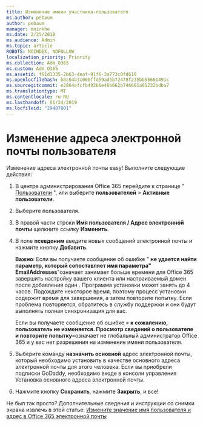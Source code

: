 ```yaml
---
title: Изменение имени участника-пользователя
ms.author: pebaum
author: pebaum
manager: mnirkhe
ms.date: 2/25/2018
ms.audience: Admin
ms.topic: article
ROBOTS: NOINDEX, NOFOLLOW
localization_priority: Priority
ms.collection: Adm_O365
ms.custom: Adm_O365
ms.assetid: f61d1335-2b63-4eaf-91f6-3a773c0fd610
ms.openlocfilehash: b8c64b3c006ffd59ad5b72478f235bb55601491c
ms.sourcegitcommit: e2864efcfb493b6e46b662b746661a61232bdba7
ms.translationtype: MT
ms.contentlocale: ru-RU
ms.lasthandoff: 01/24/2019
ms.locfileid: "29487001"
---
```

# <a name="change-a-users-email-address"></a>Изменение адреса электронной почты пользователя

Изменение адреса электронной почты easy! Выполните следующие действия:
  
1. В центре администрирования Office 365 перейдите к странице " [Пользователи](https://go.microsoft.com/fwlink/p/?linkid=834822) ", или выберите **пользователей** \> **Активные пользователи**.
    
2. Выберите пользователя.
    
3. В правой части строки **Имя пользователя / Адрес электронной почты** щелкните ссылку **Изменить**.
    
4. В поле **псевдоним** введите новых сообщений электронной почты и нажмите кнопку **Добавить**.
    
    **Важно**: Если вы получаете сообщение об ошибке " **не удается найти параметр, который сопоставляет имя параметра" EmailAddresses**"означает занимает больше времени для Office 365 завершить настройку вашего клиента или настраиваемый домен после добавления один . Программа установки может занять до 4 часов. Подождите некоторое время, поэтому процесс установки содержит время для завершения, а затем повторите попытку. Если проблема повторяется, обратитесь в службу поддержки и они будут выполнять полная синхронизация для вас.
    
    Если вы получаете сообщение об ошибке « **к сожалению, пользователь не изменяется. Просмотр сведений о пользователе и повторите попытку**«означает не глобальный администратор Office 365 и у вас нет разрешения на изменение имени пользователя.
    
5. Выберите команду **назначить основной** адрес электронной почты, который необходимо установить в качестве основного адреса электронной почты для этого человека. Если вы приобрели подписки GoDaddy, необходимо входе в консоли управления Установка основного адреса электронной почты. 
    
6. Нажмите кнопку **Сохранить**, нажмите **Закрыть**, и все!
    
Не был так просто? Дополнительные сведения и инструкции со снимки экрана извлечь в этой статье: [Измените значение имя пользователя и адрес в Office 365 электронной почты](https://support.office.com/article/https://support.office.com/en-us/article/Change-a-user-name-and-email-address-in-Office-365-fb5ac074-e203-4e1f-9843-b9d1a3e03297.aspx)
  

